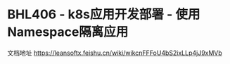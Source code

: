 # BHL406 - k8s应用开发部署 - 使用Namespace隔离应用

文档地址 https://leansoftx.feishu.cn/wiki/wikcnFFFoU4bS2ixLLp4jJ9xMVb